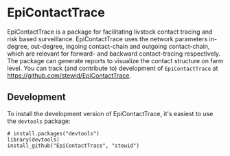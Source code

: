 # EpiContactTrace

EpiContactTrace is a package for facilitating livstock
contact tracing and risk based surveillance.
EpiContactTrace uses the network parameters in-degree,
out-degree, ingoing contact-chain and outgoing contact-chain,
which are relevant for forward- and backward contact-tracing
respectively. The package can generate reports to visualize the
contact structure on farm level.
You can track (and contribute to) development of `EpiContactTrace`
at https://github.com/stewid/EpiContactTrace.

## Development

To install the development version of EpiContactTrace, it's easiest to use the `devtools` package:

    # install.packages("devtools")
    library(devtools)
    install_github("EpiContactTrace", "stewid")